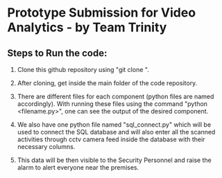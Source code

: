 # Prototype Submission for Video Analytics - by Team Trinity

## Steps to Run the code:

1. Clone this github repository using "git clone <name of the repo>".

2. After cloning, get inside the main folder of the code repository.

3. There are different files for each component (python files are named accordingly). With running these files using the command "python <filename.py>", one can see the output of the desired component.

4. We also have one python file named "sql_connect.py" which will be used to connect the SQL database and will also enter all the scanned activities through cctv camera feed inside the database with their necessary columns.
  
5. This data will be then visible to the Security Personnel and raise the alarm to alert everyone near the premises.
